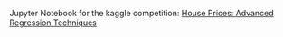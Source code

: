 Jupyter Notebook for the kaggle competition:
[House Prices: Advanced Regression Techniques](https://www.kaggle.com/c/house-prices-advanced-regression-techniques/overview)